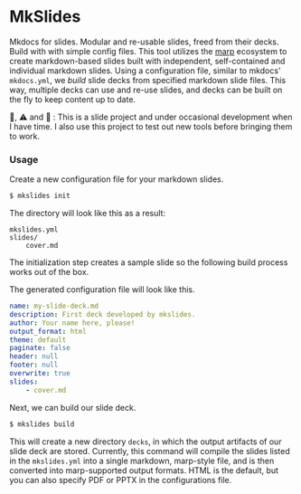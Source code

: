 # MkSlides

Mkdocs for slides. Modular and re-usable slides, freed from their decks. Build with with simple config files. This tool utilizes the [marp](https://marp.app) ecosystem to create markdown-based slides built with independent, self-contained and individual markdown slides. Using a configuration file, similar to mkdocs' `mkdocs.yml`, we _build_ slide decks from specified markdown slide files. This way, multiple decks can use and re-use slides, and decks can be built on the fly to keep content up to date.

:vertical_traffic_light:, :warning: and :construction: : This is a slide project and under occasional development when I have time. I also use this project to test out new tools before bringing them to work.

### Usage

Create a new configuration file for your markdown slides.

```sh
$ mkslides init
```

The directory will look like this as a result:

```
mkslides.yml
slides/
    cover.md
```

The initialization step creates a sample slide so the following build process works out of the box.

The generated configuration file will look like this.

```yaml
name: my-slide-deck.md
description: First deck developed by mkslides.
author: Your name here, please!
output_format: html
theme: default
paginate: false
header: null
footer: null
overwrite: true
slides:
    - cover.md
```

Next, we can build our slide deck.


```sh
$ mkslides build
```

This will create a new directory `decks`, in which the output artifacts of our slide deck are stored. Currently, this command will compile the slides listed in the `mkslides.yml` into a single markdown, marp-style file, and is then converted into marp-supported output formats. HTML is the default, but you can also specify PDF or PPTX in the configurations file.
